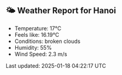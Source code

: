 <!-- WEATHER-START -->
## 🌤 Weather Report for Hanoi

- Temperature: 17°C
- Feels like: 16.19°C
- Conditions: broken clouds
- Humidity: 55%
- Wind Speed: 2.3 m/s

Last updated: 2025-01-18 04:22:17 UTC
<!-- WEATHER-END -->
